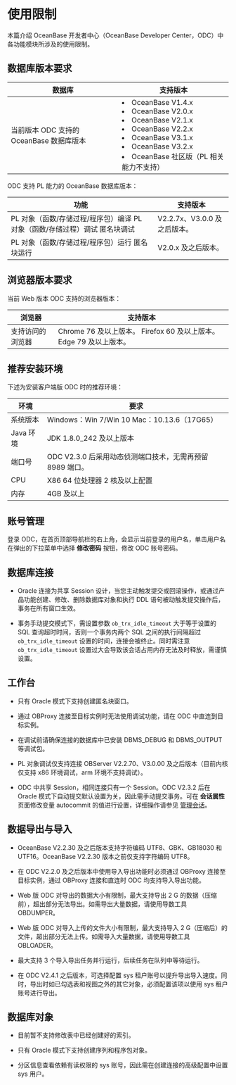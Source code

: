 使用限制 
=========================

本篇介绍 OceanBase 开发者中心（OceanBase Developer Center，ODC）中各功能模块所涉及的使用限制。

数据库版本要求 
----------------------------



|             数据库              |                                                                                                                                                                                                         支持版本                                                                                                                                                                                                         |
|------------------------------|----------------------------------------------------------------------------------------------------------------------------------------------------------------------------------------------------------------------------------------------------------------------------------------------------------------------------------------------------------------------------------------------------------------------|
| 当前版本 ODC 支持的 OceanBase 数据库版本 | <li> OceanBase V1.4.x</li>    <li> OceanBase V2.0.x</li>  <li> OceanBase V2.1.x</li>   <li> OceanBase V2.2.x</li>    <li> OceanBase V3.1.x</li>    <li> OceanBase V3.2.x</li>   <li> OceanBase 社区版（PL 相关能力不支持）</li>     |



ODC 支持 PL 能力的 OceanBase 数据库版本：


|                                     功能                                      |         支持版本          |
|-----------------------------------------------------------------------------|-----------------------|
| PL 对象（函数/存储过程/程序包）编译 PL 对象（函数/存储过程）调试 匿名块调试 | V2.2.7x、V3.0.0 及之后版本。 |
| PL 对象（函数/存储过程/程序包）运行 匿名块运行                                  | V2.0.x 及之后版本。         |



浏览器版本要求 
----------------------------

当前 Web 版本 ODC 支持的浏览器版本：


|   浏览器    |                                       支持版本                                        |
|----------|-----------------------------------------------------------------------------------|
| 支持访问的浏览器 | Chrome 76 及以上版本。 Firefox 60 及以上版本。 Edge 79 及以上版本。 |



推荐安装环境 
---------------------------

下述为安装客户端版 ODC 时的推荐环境：


|   环境    |                           要求                            |
|---------|---------------------------------------------------------|
| 系统版本    | Windows：Win 7/Win 10 Mac：10.13.6（17G65） |
| Java 环境 | JDK 1.8.0_242 及以上版本                                     |
| 端口号     | ODC V2.3.0 后采用动态侦测端口技术，无需再预留 8989 端口。                   |
| CPU     | X86 64 位处理器 2 核及以上配置                                    |
| 内存      | 4GB 及以上                                                |



账号管理 
-------------------------

登录 ODC，在首页顶部导航栏的右上角，会显示当前登录的用户名，单击用户名在弹出的下拉菜单中选择 **修改密码** 按钮，修改 ODC 账号密码。

数据库连接 
--------------------------

* Oracle 连接为共享 Session 设计，当您主动触发提交或回滚操作，或通过产品功能创建、修改、删除数据库对象和执行 DDL 语句被动触发提交操作后，事务在所有窗口生效。

  

* 事务手动提交模式下，需设置参数 `ob_trx_idle_timeout` 大于等于设置的 SQL 查询超时时间，否则一个事务内两个 SQL 之间的执行间隔超过 `ob_trx_idle_timeout` 设置的时间，连接会被终止。同时需注意 `ob_trx_idle_timeout` 设置过大会导致该会话占用内存无法及时释放，需谨慎设置。

  




工作台 
------------------------

* 只有 Oracle 模式下支持创建匿名块窗口。

  

* 通过 OBProxy 连接至目标实例时无法使用调试功能，请在 ODC 中直连到目标实例。

  

* 在调试前请确保连接的数据库中已安装 DBMS_DEBUG 和 DBMS_OUTPUT 等调试包。

  

* PL 对象调试仅支持连接 OBServer V2.2.70、V3.0.00 及之后版本（目前内核仅支持 x86 环境调试，arm 环境不支持调试）。

  

* ODC 中共享 Session，相同连接只有一个 Session。ODC V2.3.2 后在 Oracle 模式下自动提交默认设置为关，因此需手动提交事务。可在 **会话属性** 页面修改变量 autocommit 的值进行设置，详细操作请参见 [管理会话](../7.client-odc-user-guide/9.client-odc-session-management.md)。

  




数据导出与导入 
----------------------------

* OceanBase V2.2.30 及之后版本支持字符编码 UTF8、GBK、GB18030 和 UTF16。OceanBase V2.2.30 版本之前仅支持字符编码 UTF8。

  

* 在 ODC V2.2.0 及之后版本中使用导入导出功能时必须通过 OBProxy 连接至目标实例，通过 OBProxy 连接和直连时 ODC 均支持导入导出功能。

  

* Web 版 ODC 对导出的数据大小有限制，最大支持导出 2 G 的数据（压缩前），超出部分无法导出。如需导出大量数据，请使用导数工具 OBDUMPER。

  

* Web 版 ODC 对导入上传的文件大小有限制，最大支持导入 2 G（压缩后）的文件，超出部分无法上传。如需导入大量数据，请使用导数工具 OBLOADER。

  

* 最大支持 3 个导入导出任务并行运行，后续任务在队列中等待运行。

  

* 在 ODC V2.4.1 之后版本，可选择配置 sys 租户账号以提升导出导入速度。同时，导出时如已勾选表和视图之外的其它对象，必须配置该项以使用 sys 租户账号进行导出。

  




数据库对象 
--------------------------

* 目前暂不支持修改表中已经创建好的索引。

  

* 只有 Oracle 模式下支持创建序列和程序包对象。

  

* 分区信息查看依赖有读权限的 sys 账号，因此需在创建连接的高级配置中设置 sys 用户。

  



